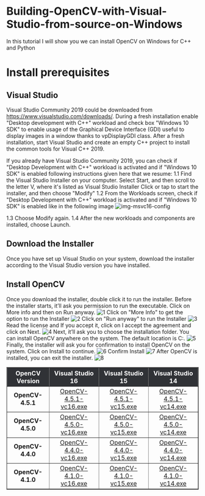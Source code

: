 # Building-OpenCV-with-Visual-Studio-from-source-on-Windows
In this tutorial I will show you  we can install OpenCV on Windows for C++ and Python
# Install prerequisites
Visual Studio
-------------
Visual Studio Community 2019 could be downloaded from https://www.visualstudio.com/downloads/. During a fresh installation enable "Desktop development with C++" workload and check box "Windows 10 SDK" to enable usage of the Graphical Device Interface (GDI) useful to display images in a window thanks to vpDisplayGDI class. After a fresh installation, start Visual Studio and create an empty C++ project to install the common tools for Visual C++ 2019.

If you already have Visual Studio Community 2019, you can check if "Desktop Development with C++" workload is activated and if "Windows 10 SDK" is enabled following instructions given here that we resume:
1.1 Find the Visual Studio Installer on your computer. Select Start, and then scroll to the letter V, where it's listed as Visual Studio Installer
Click or tap to start the installer, and then choose "Modify"
1.2 From the Workloads screen, check if "Desktop Development with C++" workload is activated and if "Windows 10 SDK" is enabled like in the following image
![img-msvc16-config](https://user-images.githubusercontent.com/48203467/109415963-e3a4b680-79bb-11eb-9a2d-28a026cb3955.png)

1.3 Choose Modify again.
1.4 After the new workloads and components are installed, choose Launch.

Download the Installer
---------------------
Once you have set up Visual Studio on your system, download the installer according to the Visual Studio version you have installed.
<table style="width:100%;max-width:700px" width="700" cellpadding="10" border="1">
  <tbody><tr>
   <th scope="col" bgcolor="#303236" style="color:#fff;text-align:center">OpenCV Version</th>
    <th scope="col" bgcolor="#303236" style="color:#fff;text-align:center">Visual Studio 16</th>
    <th scope="col" bgcolor="#303236" style="color:#fff;text-align:center">Visual Studio 15</th>
    <th scope="col" bgcolor="#303236" style="color:#fff;text-align:center">Visual Studio 14</th>
  </tr>
  <tr>
    <td style="text-align:center"><strong>OpenCV-4.5.1</strong></td>
    <td style="text-align:center"><a href="https://www.dropbox.com/s/4qc90n6u2nsdv88/OpenCV-4.5.1-vc16.exe?dl=1" rel="noreferrer noopener ugc" title="Download OpenCV Installer 4.5.0 vc16" target="_blank" data-saferedirecturl="https://www.google.com/url?q=https://www.dropbox.com/s/4qc90n6u2nsdv88/OpenCV-4.5.1-vc16.exe?dl%3D1&amp;source=gmail&amp;ust=1614596789782000&amp;usg=AFQjCNE-LSPJTksVy9Zyo4Cz-8iP4SqPQw">OpenCV-4.5.1-vc16.exe</a></td>
    <td style="text-align:center"><a href="https://www.dropbox.com/s/etmoea258dzjs4k/OpenCV-4.5.1-vc15.exe?dl=1" rel="noreferrer noopener ugc" title="Download OpenCV Installer 4.5.0 vc15" target="_blank" data-saferedirecturl="https://www.google.com/url?q=https://www.dropbox.com/s/etmoea258dzjs4k/OpenCV-4.5.1-vc15.exe?dl%3D1&amp;source=gmail&amp;ust=1614596789782000&amp;usg=AFQjCNFGEkRQBkfPC-lF2Nk3G1JHU-O2Ig">OpenCV-4.5.1-vc15.exe</a></td>
    <td style="text-align:center"><a href="https://www.dropbox.com/s/342430jrw25gaq2/OpenCV-4.5.1-vc14.exe?dl=1" rel="noreferrer noopener ugc" title="Download OpenCV Installer 4.5.0 vc14" target="_blank" data-saferedirecturl="https://www.google.com/url?q=https://www.dropbox.com/s/342430jrw25gaq2/OpenCV-4.5.1-vc14.exe?dl%3D1&amp;source=gmail&amp;ust=1614596789782000&amp;usg=AFQjCNE7QztJyrECVYTacohXAty4kl7WYQ">OpenCV-4.5.1-vc14.exe</a></td>
  </tr>
  <tr>
    <td style="text-align:center"><strong>OpenCV-4.5.0</strong></td>
    <td style="text-align:center"><a href="https://www.dropbox.com/s/vm5r6y74eee0vvb/OpenCV-4.5.0-vc16.exe?dl=1" rel="noreferrer noopener ugc" title="Download OpenCV Installer 4.5.0 vc16" target="_blank" data-saferedirecturl="https://www.google.com/url?q=https://www.dropbox.com/s/vm5r6y74eee0vvb/OpenCV-4.5.0-vc16.exe?dl%3D1&amp;source=gmail&amp;ust=1614596789782000&amp;usg=AFQjCNG2cm9M2wp6SXfza4k8NXweJjMcPg">OpenCV-4.5.0-vc16.exe</a></td>
    <td style="text-align:center"><a href="https://www.dropbox.com/s/wzdzq3fc4zkc1y4/OpenCV-4.5.0-vc15.exe?dl=1" rel="noreferrer noopener ugc" title="Download OpenCV Installer 4.5.0 vc15" target="_blank" data-saferedirecturl="https://www.google.com/url?q=https://www.dropbox.com/s/wzdzq3fc4zkc1y4/OpenCV-4.5.0-vc15.exe?dl%3D1&amp;source=gmail&amp;ust=1614596789782000&amp;usg=AFQjCNH1_w1TrkgTlTs45EJVAPL2Um3O-g">OpenCV-4.5.0-vc15.exe</a></td> 
    <td style="text-align:center"><a href="https://www.dropbox.com/s/2k60nvg0q07z035/OpenCV-4.5.0-vc14.exe?dl=1" rel="noreferrer noopener ugc" title="Download OpenCV Installer 4.5.0 vc14" target="_blank" data-saferedirecturl="https://www.google.com/url?q=https://www.dropbox.com/s/2k60nvg0q07z035/OpenCV-4.5.0-vc14.exe?dl%3D1&amp;source=gmail&amp;ust=1614596789782000&amp;usg=AFQjCNHczjBkVmPWWZmIDngBXtILs7vsWA">OpenCV-4.5.0-vc14.exe</a></td>
  </tr>
  <tr>
    <td style="text-align:center"><strong>OpenCV-4.4.0</strong></td>
    <td style="text-align:center"><a href="https://www.dropbox.com/s/z4hgj7mnx6f2rjt/OpenCV-4.4.0-vc16.exe?dl=1" rel="noreferrer noopener ugc" title="Download OpenCV Installer 4.4.0 vc16" target="_blank" data-saferedirecturl="https://www.google.com/url?q=https://www.dropbox.com/s/z4hgj7mnx6f2rjt/OpenCV-4.4.0-vc16.exe?dl%3D1&amp;source=gmail&amp;ust=1614596789782000&amp;usg=AFQjCNFaOJODE-3nVRqLQ6XjvcsTn6Kk3Q">OpenCV-4.4.0-vc16.exe</a></td>
    <td style="text-align:center"><a href="https://www.dropbox.com/s/y3fhk44s0rrpm8v/OpenCV-4.4.0-vc15.exe?dl=1" rel="noreferrer noopener ugc" title="Download OpenCV Installer 4.4.0 vc15" target="_blank" data-saferedirecturl="https://www.google.com/url?q=https://www.dropbox.com/s/y3fhk44s0rrpm8v/OpenCV-4.4.0-vc15.exe?dl%3D1&amp;source=gmail&amp;ust=1614596789782000&amp;usg=AFQjCNGpApPrKLrtM-KHA-GGYbDEVeAUIw">OpenCV-4.4.0-vc15.exe</a></td>
    <td style="text-align:center"><a href="https://www.dropbox.com/s/85esvu0pe3jcc81/OpenCV-4.4.0-vc14.exe?dl=1" rel="noreferrer noopener ugc" title="Download OpenCV Installer 4.4.0 vc14" target="_blank" data-saferedirecturl="https://www.google.com/url?q=https://www.dropbox.com/s/85esvu0pe3jcc81/OpenCV-4.4.0-vc14.exe?dl%3D1&amp;source=gmail&amp;ust=1614596789782000&amp;usg=AFQjCNFHAJa3Eg9wihXwBkuDBsaGF3xvHA">OpenCV-4.4.0-vc14.exe</a></td>
  </tr>
  <tr>
    <td style="text-align:center"><strong>OpenCV-4.1.0</strong></td>
    <td style="text-align:center"><a href="https://www.dropbox.com/s/fexjsdr1ly72r71/OpenCV-4.1.0-vc16.exe?dl=1" rel="noreferrer noopener" title="Download OpenCV Installer 4.1.0 vc16" target="_blank" data-saferedirecturl="https://www.google.com/url?q=https://www.dropbox.com/s/fexjsdr1ly72r71/OpenCV-4.1.0-vc16.exe?dl%3D1&amp;source=gmail&amp;ust=1614596789783000&amp;usg=AFQjCNEl1UXMhgcTYl4MQjCNd3ITBsaLyA">OpenCV-4.1.0-vc16.exe</a></td>
    <td style="text-align:center"><a href="https://www.dropbox.com/s/cqidx60q9e76qqf/OpenCV-4.1.0-vc15.exe?dl=1" rel="noreferrer noopener ugc" title="Download OpenCV Installer 4.1.0 vc1" target="_blank" data-saferedirecturl="https://www.google.com/url?q=https://www.dropbox.com/s/cqidx60q9e76qqf/OpenCV-4.1.0-vc15.exe?dl%3D1&amp;source=gmail&amp;ust=1614596789783000&amp;usg=AFQjCNGW_fIf8A-DQS8BxG5fThveJYta1g">OpenCV-4.1.0-vc15.exe</a></td>
    <td style="text-align:center"><a href="https://www.dropbox.com/s/9zu6u6mu31bea9h/OpenCV-4.1.0-vc14.exe?dl=1" rel="noreferrer noopener ugc" title="Download OpenCV Installer 4.1.0 vc1" target="_blank" data-saferedirecturl="https://www.google.com/url?q=https://www.dropbox.com/s/9zu6u6mu31bea9h/OpenCV-4.1.0-vc14.exe?dl%3D1&amp;source=gmail&amp;ust=1614596789783000&amp;usg=AFQjCNHzF3yCQQ94Uccsbgx4_D0OV20RcA">OpenCV-4.1.0-vc14.exe</a></td>
  </tr>


Install OpenCV 
---------------
Once you download the installer, double click it to run the installer. Before the installer starts, it’ll ask you permission to run the executable. Click on More info and then on Run anyway.
![1](https://user-images.githubusercontent.com/48203467/109417045-32554f00-79c2-11eb-90f9-3c7ce72b25ac.jpg)
Click on "More Info" to get the option to run the Installer
![2](https://user-images.githubusercontent.com/48203467/109417074-5ca70c80-79c2-11eb-9fdf-4f4557447561.jpg)
Click on "Run anyway" to run the Installer
![3](https://user-images.githubusercontent.com/48203467/109417112-83fdd980-79c2-11eb-879d-11f545695dda.jpg)
Read the license and If you accept it, click on I accept the agreement and click on Next.
![4](https://user-images.githubusercontent.com/48203467/109417155-b6a7d200-79c2-11eb-990d-45957ad8a12c.jpg)
Next, it’ll ask you to choose the installation folder. You can install OpenCV anywhere on the system. The default location is C:.
![5](https://user-images.githubusercontent.com/48203467/109417193-d7702780-79c2-11eb-8694-6dd3ab1d9b87.jpg)
Finally, the installer will ask you for confirmation to install OpenCV on the system. Click on Install to continue.
![6](https://user-images.githubusercontent.com/48203467/109417214-f1aa0580-79c2-11eb-8886-4c69a56d39b3.jpg)
Confirm Install
![7](https://user-images.githubusercontent.com/48203467/109417231-071f2f80-79c3-11eb-939b-6033cb73c70b.jpg)
After OpenCV is installed, you can exit the installer.
![8](https://user-images.githubusercontent.com/48203467/109417251-17cfa580-79c3-11eb-9433-a7b00982c6ed.jpg)


